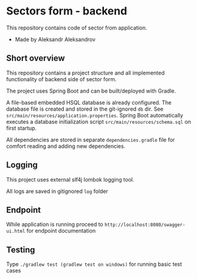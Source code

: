 # Sectors form - backend

This repository contains code of sector from application.
* Made by Aleksandr Aleksandrov

## Short overview

This repository contains a project structure and all implemented functionality of backend side of sector form.

The project uses Spring Boot and can be built/deployed with Gradle.

A file-based embedded HSQL database is already configured. The database file is created and stored in the git-ignored `db` dir. See `src/main/resources/application.properties`. Spring Boot automatically executes a database initialization script `src/main/resources/schema.sql` on first startup.

All dependencies are stored in separate `dependencies.gradle` file for comfort reading and adding new dependencies.

## Logging

This project uses external slf4j lombok logging tool. 

All logs are saved in gitignored `log` folder

## Endpoint

While application is running proceed to `http://localhost:8080/swagger-ui.html` for endpoint documentation

## Testing

Type `./gradlew test (gradlew test on windows)` for running basic test cases
